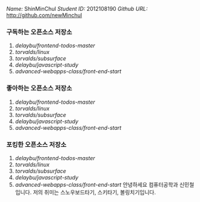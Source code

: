 *Name:* ShinMinChul
*Student ID:* 2012108190
*Github URL:* http://github.com/newMinchul

### 구독하는 오픈소스 저장소

1. _delaybu/frontend-todos-master_
2. _torvalds/linux_
3. _torvalds/subsurface_
4. _delaybu/javascript-study_
5. _advanced-webapps-class/front-end-start_

### 좋아하는 오픈소스 저장소

1. _delaybu/frontend-todos-master_
2. _torvalds/linux_
3. _torvalds/subsurface_
4. _delaybu/javascript-study_
5. _advanced-webapps-class/front-end-start_

### 포킹한 오픈소스 저장소

1. _delaybu/frontend-todos-master_
2. _torvalds/linux_
3. _torvalds/subsurface_
4. _delaybu/javascript-study_
5. _advanced-webapps-class/front-end-start_
안녕하세요
컴퓨터공학과 신민철입니다.
저의 취미는 스노우보드타기, 스키타기, 볼링치기입니다.
